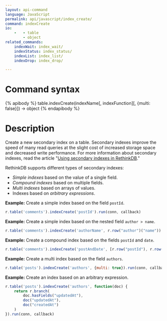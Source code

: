 ```yaml
---
layout: api-command
language: JavaScript
permalink: api/javascript/index_create/
command: indexCreate
io:
    -   - table
        - object
related_commands:
    indexWait: index_wait/
    indexStatus: index_status/
    indexList: index_list/
    indexDrop: index_drop/

---
```


# Command syntax #

{% apibody %}
table.indexCreate(indexName[, indexFunction][, {multi: false}]) &rarr; object
{% endapibody %}

# Description #

Create a new secondary index on a table. Secondary indexes improve the speed of many read queries at the slight cost of increased storage space and decreased write performance. For more information about secondary indexes, read the article "[Using secondary indexes in RethinkDB](/docs/secondary-indexes/)."

RethinkDB supports different types of secondary indexes:

- *Simple indexes* based on the value of a single field.
- *Compound indexes* based on multiple fields.
- *Multi indexes* based on arrays of values.
- Indexes based on *arbitrary expressions*.

__Example:__ Create a simple index based on the field `postId`.

```js
r.table('comments').indexCreate('postId').run(conn, callback)
```

__Example:__ Create a simple index based on the nested field `author > name`.

```js
r.table('comments').indexCreate('authorName', r.row("author")("name")).run(conn, callback)
```


__Example:__ Create a compound index based on the fields `postId` and `date`.

```js
r.table('comments').indexCreate('postAndDate', [r.row("postId"), r.row("date")]).run(conn, callback)
```

__Example:__ Create a multi index based on the field `authors`.

```js
r.table('posts').indexCreate('authors', {multi: true}).run(conn, callback)
```

__Example:__ Create an index based on an arbitrary expression.

```js
r.table('posts').indexCreate('authors', function(doc) {
    return r.branch(
        doc.hasFields("updatedAt"),
        doc("updatedAt"),
        doc("createdAt")
    )
}).run(conn, callback)
```
